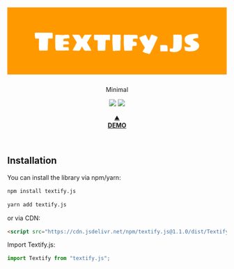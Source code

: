 <div align="center">
  <h1>
    <img width="600" src="./logo.png" alt="">
  </h1>
  <p>Minimal</p>
  <p>
    <img src="https://img.shields.io/bundlephobia/minzip/ukiyojs">
    <img src="https://img.shields.io/github/license/yitengjun/ukiyojs">
  </p>
  <p>
    <a href="/" target="_blank">
    ⛰️<br>
    <b>DEMO</b></a>
  </p>
</div>
<br>

## Installation
You can install the library via npm/yarn:
```sh
npm install textify.js
```
```sh
yarn add textify.js
```

or via CDN:
```html
<script src="https://cdn.jsdelivr.net/npm/textify.js@1.1.0/dist/Textify.min.js"></script>
```

Import Textify.js:
```javascript
import Textify from "textify.js";
```
